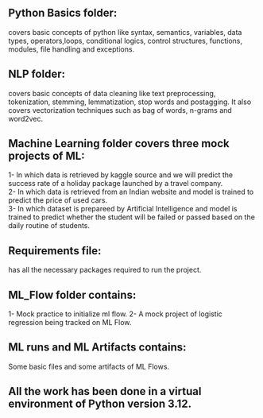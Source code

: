 ## Python Basics folder:
 covers basic concepts of python like syntax, semantics, variables, data types, operators,loops, conditional logics, control structures, functions, modules, file handling and exceptions.
## NLP folder:
 covers basic concepts of data cleaning like text preprocessing, tokenization, stemming, lemmatization, stop words and postagging.
 It also covers vectorization techniques such as bag of words, n-grams and word2vec.
## Machine Learning folder covers three mock projects of ML:                                                 
1- In which data is retrieved by kaggle source and we will predict the success rate of a holiday package launched by a travel company.    
2- In which data is retrieved from an Indian website  and model is trained to predict the price of used cars.      
3- In which dataset is prepareed by Artificial Intelligence and model is trained to predict whether the student will be failed or passed based on the daily routine of students.                                                       
## Requirements file:
 has all the necessary packages required to run the project.
## ML_Flow folder contains:
1- Mock practice to initialize ml flow.
2- A mock project of logistic regression being tracked on ML Flow.
## ML runs and ML Artifacts contains:
Some basic files and some artifacts of ML Flows.

## All the work has been done in a virtual environment of Python version 3.12.